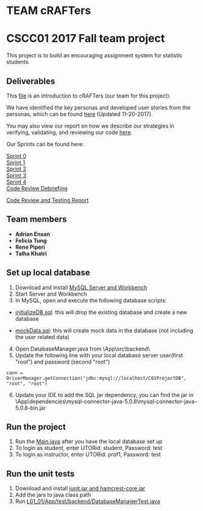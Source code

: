 # TEAM cRAFTers
# CSCC01 2017 Fall team project
This project is to build an encouraging assignment system for statistic students. 


## Deliverables 

This [file](https://github.com/CSCC01F17/L01_01/blob/master/project_documentation/ProjectTeamAgreement.pdf) is an introduction to cRAFTers (our team for this project).

We have identified the key personas and developed user stories from the personas, which can be found [here](https://github.com/CSCC01F17/L01_01/blob/master/product_backlog/userpersonas+stories_v3.pdf) (Updated 11-20-2017).

You may also view our report on how we describe our strategies in verifying, validating, and reviewing our code [here](https://github.com/CSCC01F17/L01_01/blob/master/project_documentation/verify-validate-review.pdf).

Our Sprints can be found here:

[Sprint 0](https://github.com/CSCC01F17/L01_01/blob/master/product_backlog/product_backlog_sprint0.pdf)  
[Sprint 1](https://github.com/CSCC01F17/L01_01/blob/master/product_backlog/product_backlog_sprint1.pdf)  
[Sprint 2](https://github.com/CSCC01F17/L01_01/blob/master/product_backlog/product_backlog_sprint2.pdf)  
[Sprint 3](https://github.com/CSCC01F17/L01_01/blob/master/product_backlog/product_backlog_sprint3.pdf)  
[Sprint 4](https://github.com/CSCC01F17/L01_01/blob/master/product_backlog/product_backlog_sprint4.pdf)  
[Code Review Debriefing](https://www.youtube.com/watch?v=XfbQsTs4Va4) 

[Code Review and Testing Report](https://github.com/CSCC01F17/L01_01/blob/afb8e7b0e6b91d58dad41596d45a5d20dcc5f69c/project_documentation/verify-validate-review.pdf)
## Team members 

* **Adrian Ensan** 
* **Felicia Tung** 
* **Rene Piperi** 
* **Talha Khatri** 


## Set up local database
1. Download and install [MySQL Server and Workbench](https://dev.mysql.com/downloads/installer/)
2. Start Server and Workbench
3. In MySQL, open and execute the following database scripts:
  
  * [initializeDB.sql](https://github.com/CSCC01F17/L01_01/blob/master/initializeDB.sql): this will drop the existing database and create a new database
  
  * [mockData.sql](https://github.com/CSCC01F17/L01_01/blob/master/mockData.sql): this will create mock data in the database (not including the user related data)
4. Open DatabaseManager.java from \App\src\backend\
5. Update the following line with your local database server user(first "root") and password (second "root")
```
conn = DriverManager.getConnection("jdbc:mysql://localhost/C01ProjectDB", "root", "root")
```
6. Update your IDE to add the SQL jar dependency, you can find the jar in \App\dependencies\mysql-connector-java-5.0.8\mysql-connector-java-5.0.8-bin.jar

## Run the project
1. Run the [Main.java](https://github.com/CSCC01F17/L01_01/blob/master/App/src/Main.java) after you have the local database set up 
2. To login as student, enter UTORid: student, Password: test
3. To login as instructor, enter UTORid: prof1, Password: test
 
## Run the unit tests
1. Download and install [junit.jar and hamcrest-core.jar](https://github.com/junit-team/junit4/wiki/Download-and-Install)
2. Add the jars to java class path 
3. Run [L01_01/App/test/backend/DatabaseManagerTest.java](https://github.com/CSCC01F17/L01_01/blob/master/App/test/backend/DatabaseManagerTest.java)
